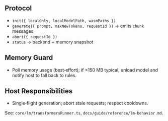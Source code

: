 <!--══════════════════════════════════════════════════
  ╔══════════════════════════════════════════════════════╗
  ║  ░  L M   W O R K E R   ( R U N T I M E )  ░░░░░░░░  ║
  ║                                                      ║
  ║   Offload Transformers.js to a Worker with            ║
  ║   memory guard and graceful degradation.             ║
  ║                                                      ║
  ╚══════════════════════════════════════════════════════╝
    • WHAT ▸ Worker protocol for prompts and stream chunks
    • WHY  ▸ Keep UI thread smooth; enforce memory budgets
    • HOW  ▸ Message API + abort + auto‑degrade to rules
-->

## Protocol

- `init({ localOnly, localModelPath, wasmPaths })`
- `generate({ prompt, maxNewTokens, requestId })` → emits `chunk` messages
- `abort({ requestId })`
- `status` → backend + memory snapshot

## Memory Guard

- Poll memory usage (best‑effort); if >150 MB typical, unload model and notify host to fall back to rules.

## Host Responsibilities

- Single‑flight generation; abort stale requests; respect cooldowns.

See: `core/lm/transformersRunner.ts`, `docs/guide/reference/lm-behavior.md`.
